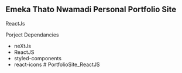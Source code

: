 ## Emeka Thato Nwamadi Personal Portfolio Site 

ReactJs

Porject Dependancies

- neXtJs
- ReactJS
- styled-components 
- react-icons
#   P o r t f o l i o S i t e _ R e a c t J S  
 